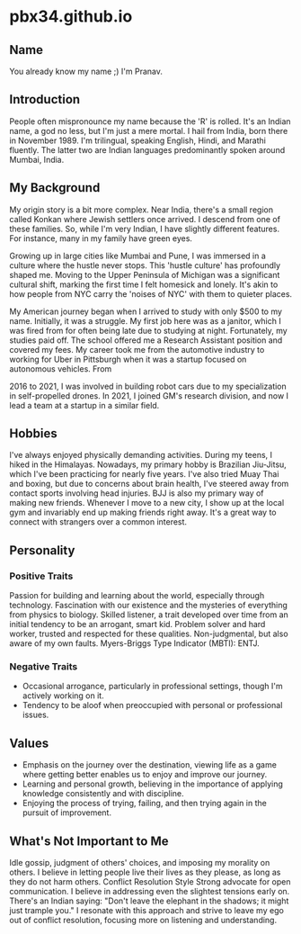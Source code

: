 # pbx34.github.io

## Name
You already know my name ;)
I'm Pranav.

## Introduction
People often mispronounce my name because the 'R' is rolled. It's an Indian name, a god no less, but I'm just a mere mortal. I hail from India, born there in November 1989. I'm trilingual, speaking English, Hindi, and Marathi fluently. The latter two are Indian languages predominantly spoken around Mumbai, India.

## My Background
My origin story is a bit more complex. Near India, there's a small region called Konkan where Jewish settlers once arrived. I descend from one of these families. So, while I'm very Indian, I have slightly different features. For instance, many in my family have green eyes.

Growing up in large cities like Mumbai and Pune, I was immersed in a culture where the hustle never stops. This 'hustle culture' has profoundly shaped me. Moving to the Upper Peninsula of Michigan was a significant cultural shift, marking the first time I felt homesick and lonely. It's akin to how people from NYC carry the 'noises of NYC' with them to quieter places.

My American journey began when I arrived to study with only $500 to my name. Initially, it was a struggle. My first job here was as a janitor, which I was fired from for often being late due to studying at night. Fortunately, my studies paid off. The school offered me a Research Assistant position and covered my fees. My career took me from the automotive industry to working for Uber in Pittsburgh when it was a startup focused on autonomous vehicles. From

2016 to 2021, I was involved in building robot cars due to my specialization in self-propelled drones. In 2021, I joined GM's research division, and now I lead a team at a startup in a similar field.

## Hobbies
I've always enjoyed physically demanding activities. During my teens, I hiked in the Himalayas. Nowadays, my primary hobby is Brazilian Jiu-Jitsu, which I've been practicing for nearly five years. I've also tried Muay Thai and boxing, but due to concerns about brain health, I've steered away from contact sports involving head injuries. BJJ is also my primary way of making new friends. Whenever I move to a new city, I show up at the local gym and invariably end up making friends right away. It's a great way to connect with strangers over a common interest.

## Personality
### Positive Traits
Passion for building and learning about the world, especially through technology.
Fascination with our existence and the mysteries of everything from physics to biology.
Skilled listener, a trait developed over time from an initial tendency to be an arrogant, smart kid.
Problem solver and hard worker, trusted and respected for these qualities.
Non-judgmental, but also aware of my own faults.
Myers-Briggs Type Indicator (MBTI): ENTJ.
### Negative Traits
* Occasional arrogance, particularly in professional settings, though I'm actively working on it.
* Tendency to be aloof when preoccupied with personal or professional issues.

## Values
* Emphasis on the journey over the destination, viewing life as a game where getting better enables us to enjoy and improve our journey.
* Learning and personal growth, believing in the importance of applying knowledge consistently and with discipline.
* Enjoying the process of trying, failing, and then trying again in the pursuit of improvement.

## What's Not Important to Me
Idle gossip, judgment of others' choices, and imposing my morality on others. I believe in letting people live their lives as they please, as long as they do not harm others.
Conflict Resolution Style
Strong advocate for open communication. I believe in addressing even the slightest tensions early on.
There's an Indian saying: "Don't leave the elephant in the shadows; it might just trample you." I resonate with this approach and strive to leave my ego out of conflict resolution, focusing more on listening and understanding.
